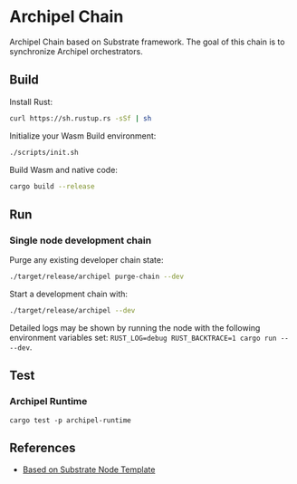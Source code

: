 # Archipel Chain

Archipel Chain based on Substrate framework. The goal of this chain is to synchronize Archipel orchestrators.

## Build

Install Rust:

```bash
curl https://sh.rustup.rs -sSf | sh
```

Initialize your Wasm Build environment:

```bash
./scripts/init.sh
```

Build Wasm and native code:

```bash
cargo build --release
```

## Run

### Single node development chain

Purge any existing developer chain state:

```bash
./target/release/archipel purge-chain --dev
```

Start a development chain with:

```bash
./target/release/archipel --dev
```

Detailed logs may be shown by running the node with the following environment variables set: `RUST_LOG=debug RUST_BACKTRACE=1 cargo run -- --dev`.

## Test 

### Archipel Runtime

```
cargo test -p archipel-runtime
```

## References
* [Based on Substrate Node Template](https://github.com/substrate-developer-hub/substrate-node-template/commit/9e02251a9c5d4b40c5b2df05f057437c534a7a18)

